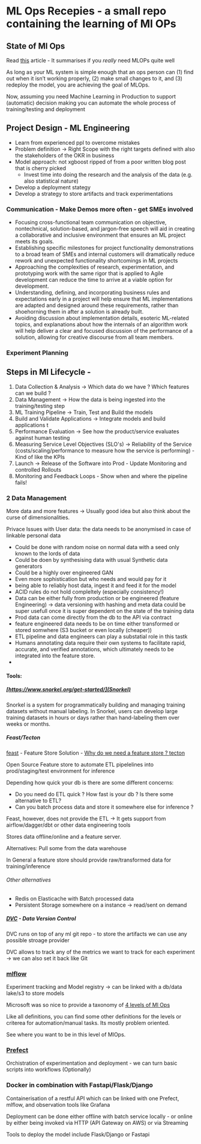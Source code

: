 #  ML Ops Recepies - a small repo containing the learning of Ml OPs

## State of Ml Ops

Read [this](https://becominghuman.ai/no-you-dont-need-mlops-5e1ce9fdaa4b)  article - It summarises if you _really_ need MLOPs quite well

As long as your ML system is simple enough that an ops person can (1) find out when it isn’t working properly, (2) make small changes to it, and (3) redeploy the model, you are achieving the goal of MLOps.

Now, assuming you need Machine Learning in Production to support (automatic) decision making you can automate the whole process of training/testing and deployment 

## Project Design - ML Engineering 

* Learn from experienced ppl to overcome mistakes
* Problem definition -> Right Scope with the right targets defined with also the stakeholders of the OKR in business 
* Model approach: not xgboost ripped of from a poor written blog post that is cherry picked 
  * Invest time into doing the research and the analysis of the data (e.g. also statistical nature)
* Develop a deployment stategy 
* Develop a strategy to store artifacts and track experimentations 


### Communication - Make Demos more often - get SMEs involved 

* Focusing cross-functional team communication on objective, nontechnical, solution-based, and jargon-free speech will aid in creating a collaborative and inclusive environment that ensures an ML project meets its goals.
* Establishing specific milestones for project functionality demonstrations to a broad team of SMEs and internal customers will dramatically reduce rework and unexpected functionality shortcomings in ML projects
* Approaching the complexities of research, experimentation, and prototyping work with the same rigor that is applied to Agile development can reduce the time to arrive at a viable option for development.
* Understanding, defining, and incorporating business rules and expectations early in a project will help ensure that ML implementations are adapted and designed around these requirements, rather than shoehorning them in after a solution is already built. 
* Avoiding discussion about implementation details, esoteric ML-related topics, and explanations about how the internals of an algorithm work will help deliver a clear and focused discussion of the performance of a solution, allowing for creative discourse from all team members.

### Experiment Planning




## Steps in Ml Lifecycle - 

1. Data Collection & Analysis -> Which data do we have ? Which features can we build ?
2. Data Management -> How the data is being ingested into the training/testing step
3. ML Training Pipeline -> Train, Test and Build the models
4. Build and Validate Applications ->  Integrate models and build applications t
5. Performance Evaluation -> See how the product/service evaluates against human testing
6. Measuring Service Level Objectives (SLO's) -> Reliability of the Service (costs/scaling/performance to measure how the service is performing) - Kind of like the KPIs 
7. Launch -> Release of the Software into Prod - Update Monitoring and controlled Rollouts 
8. Monitoring and Feedback Loops - Show when and where the pipeline fails! 
 
### 2 Data Management 

More data and more features -> Usually good idea but also think about the curse of dimensionalities. 

Privace Issues with User data: the data needs to be anonymised in case of linkable personal data

- Could be done with random noise on normal data with a seed only known to the lords of data 
- Could be doen by synthesising data with usual Synthetic data generators
- Could be a highly over engineered GAN 
- Even more sophistication but who needs and would pay for it 
- being able to reliably host data, ingest it and feed it for the model
- ACID rules do not hold compleltely (especially consistency!)
- Data can be either fully from production or be engineered (feature Engineering) -> data versioning with hashing and meta data could be super usefull once it is super dependent on the state of the training data  
 - Prod data can come directly from the db to the API via contract
 - feature engineered data needs to be on time either transformed or stored somwhere (S3 bucket or even locally (cheaper))
 - ETL pipeline and data engineers can play a substatial role in this tastk
- Humans annotating data require their own systems to facilitate rapid, accurate, and verified annotations, which ultimately needs to be integrated into the feature store.
-

#### Tools:

##### [https://www.snorkel.org/get-started/](Snorkel) 

Snorkel is a system for programmatically building and managing training datasets without manual labeling. In Snorkel, users can develop large training datasets in hours or days rather than hand-labeling them over weeks or months.

##### Feast/Tecton

[feast](https://feast.dev) - Feature Store Solution - [Why do we need a feature store ? ](https://feast.dev/blog/what-is-a-feature-store/)
[tecton](https://feast.dev/blog/what-is-a-feature-store/) 


Open Source Feature store to automate ETL pipelelines into prod/staging/test environment for inference

Depending how quick your db is there are some different concerns: 
* Do you need do ETL quick ? How fast is your db ? Is there some alternative to ETL? 
* Can you batch process data and store it somewhere else for inference ? 

Feast, however, does not provide the ETL -> It gets support from airflow/dagger/dbt or other data engineering tools

Stores data offline/online and a feature server. 

Alternatives: Pull some from the data warehouse 

In General a feature store should provide raw/transformed data for training/inference 

###### Other alternatives 

* Redis on Elasticache with Batch processed data 
* Persistent Storage somewhere on a instance -> read/sent on demand


##### [DVC](https://www.dvc.org) - Data Version Control

DVC runs on top of any ml git repo - to store the artifacts we can use any possible stroage provider 

DVC allows to track any of the metrics we want to track for each experiment -> we can also set it back like Git 


### [mlflow](https://mlflow.org)

Experiment tracking and Model registry -> can be linked with a db/data lake/s3 to store models 

Microsoft was so nice to provide a taxonomy of [4 levels of Ml Ops](https://learn.microsoft.com/en-us/azure/architecture/example-scenario/mlops/mlops-maturity-model)

Like all definitions, you can find some other definitions for the levels or criterea for automation/manual tasks. Its mostly problem oriented. 

See where you want to be in this level of MlOps. 

### [Prefect](Prefect)

Orchistration of experimentation and deployment - we can turn basic scripts into workflows (Optionally)


### Docker in combination with Fastapi/Flask/Django

Containerisation of a restful API which can be linked with one Prefect, mlflow, and observation tools like Grafana 

Deployment can be done either offline with batch service locally - or online by either being invoked via HTTP (API Gateway on AWS) or via Streaming

Tools to deploy the model include Flask/Django or Fastapi


